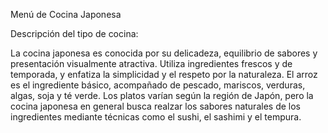 Menú de Cocina Japonesa

Descripción del tipo de cocina:

La cocina japonesa es conocida por su delicadeza, equilibrio de sabores y presentación visualmente atractiva. Utiliza ingredientes frescos y de temporada, y enfatiza la simplicidad y el respeto por la naturaleza. El arroz es el ingrediente básico, acompañado de pescado, mariscos, verduras, algas, soja y té verde. Los platos varían según la región de Japón, pero la cocina japonesa en general busca realzar los sabores naturales de los ingredientes mediante técnicas como el sushi, el sashimi y el tempura.
